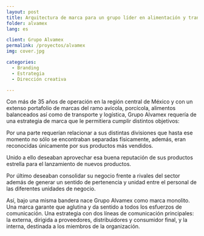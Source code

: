 ```yaml
---
layout: post
title: Arquitectura de marca para un grupo líder en alimentación y transporte
folder: alvamex
lang: es

client: Grupo Alvamex
permalink: /proyectos/alvamex
img: cover.jpg

categories:
  - Branding
  - Estrategia
  - Dirección creativa

---
```


Con más de 35 años de operación en la región central de México y con un extenso portafolio de marcas del ramo avícola, porcícola, alimentos balanceados así como de transporte y logística, Grupo Alvamex requería de una estrategia de marca que le permitiera cumplir distintos objetivos:

Por una parte requerían relacionar a sus distintas divisiones que hasta ese momento no sólo se encontraban separadas físicamente, además, eran reconocidas únicamente por sus productos más vendidos.

Unido a ello deseaban aprovechar esa buena reputación de sus productos estrella para el lanzamiento de nuevos productos.

Por último deseaban consolidar su negocio frente a rivales del sector además de generar un sentido de pertenencia y unidad entre el personal de las diferentes unidades de negocio.

Así, bajo una misma bandera nace Grupo Alvamex como marca monolito. Una marca garante que aglutina y da sentido a todos los esfuerzos de comunicación. Una estrategia con dos líneas de comunicación principales: la externa, dirigida a proveedores, distribuidores y consumidor final, y la interna, destinada a los miembros de la organización.

